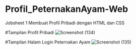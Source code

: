 # Profil_PeternakanAyam-Web
Jobsheet 1 Membuat Profil Pribadi dengan HTML dan CSS


#Tampilan Profil Pribadi
![Screenshot (134)](https://user-images.githubusercontent.com/65152655/161781104-b6722ed3-46b1-4bf0-908a-78719527307b.png)


#Tampilan Halam Login Peternakan Ayam
![Screenshot (135)](https://user-images.githubusercontent.com/65152655/161781772-1e3c6679-a2b3-48f0-85c6-d0de22f549ae.png)
